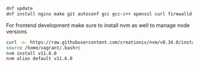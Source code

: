 
```bash
dnf update
dnf install nginx make git autoconf gcc gcc-c++ openssl curl firewalld vim node-gyp readline-devel cmake policycoreutils-python-utils
```
For frontend development make sure to install nvm as well to manage node versions

```bash
curl -o- https://raw.githubusercontent.com/creationix/nvm/v0.34.0/install.sh | bash
source /home/vagrant/.bashrc
nvm install v11.6.0
nvm alias default v11.6.0
```
